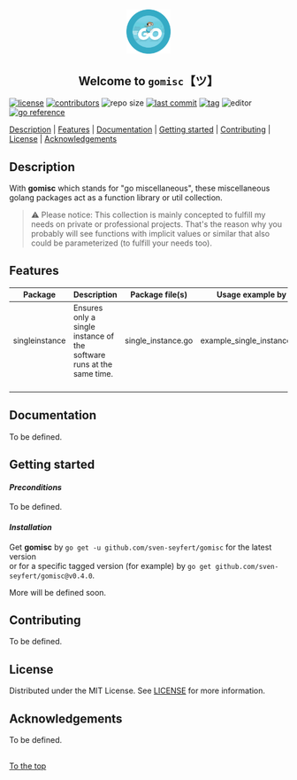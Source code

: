 #####

<p align="center">
    <img src="assets/images/logo.png" width="80" />
    <h2 align="center">Welcome to <code>gomisc</code>【ツ】</h2>
</p>

[![license](https://img.shields.io/badge/license-MIT-ff69b4.svg?style=flat-square&logo=spdx)](https://github.com/sven-seyfert/gomisc/blob/master/LICENSE.md)
[![contributors](https://img.shields.io/github/contributors/sven-seyfert/gomisc.svg?style=flat-square&logo=github)](https://github.com/sven-seyfert/gomisc/graphs/contributors)
![repo size](https://img.shields.io/github/repo-size/sven-seyfert/gomisc.svg?style=flat-square&logo=github)
[![last commit](https://img.shields.io/github/last-commit/sven-seyfert/gomisc.svg?style=flat-square&logo=github)](https://github.com/sven-seyfert/gomisc/commits/master)
[![tag](https://img.shields.io/github/tag/sven-seyfert/gomisc.svg?style=flat-square&logo=github)](https://github.com/sven-seyfert/gomisc/tags)
![editor](https://img.shields.io/badge/editor-VSCode-blueviolet.svg?style=flat-square&logo=visual-studio-code)
[![go reference](https://pkg.go.dev/badge/github.com/sven-seyfert/gomisc.svg)](https://pkg.go.dev/github.com/sven-seyfert/gomisc)

[Description](#description) | [Features](#features) | [Documentation](#documentation) | [Getting started](#getting-started) | [Contributing](#contributing) | [License](#license) | [Acknowledgements](#acknowledgements)

## Description

With **gomisc** which stands for "go miscellaneous", these miscellaneous golang packages act as a function library or util collection.

> ⚠ Please notice: This collection is mainly concepted to fulfill my needs on private or professional projects. That's the reason why you probably will see functions with implicit values or similar that also could be parameterized (to fulfill your needs too).

## Features

| Package        | Description                                                           | Package file(s)    | Usage example by           |
| ---            | ---                                                                   | ---                | ---                        |
| singleinstance | Ensures only a single instance of the software runs at the same time. | single_instance.go | example_single_instance.go |
|                |                                                                       |                    |                            |
|                |                                                                       |                    |                            |
|                |                                                                       |                    |                            |
|                |                                                                       |                    |                            |

## Documentation

To be defined.

## Getting started

#### *Preconditions*

To be defined.

#### *Installation*

Get **gomisc** by `go get -u github.com/sven-seyfert/gomisc` for the latest version<br />
or for a specific tagged version (for example) by `go get github.com/sven-seyfert/gomisc@v0.4.0`.

More will be defined soon.

## Contributing

To be defined.

## License

Distributed under the MIT License. See [LICENSE](https://github.com/sven-seyfert/gomisc/blob/main/LICENSE) for more information.

## Acknowledgements

To be defined.

##

[To the top](#)
